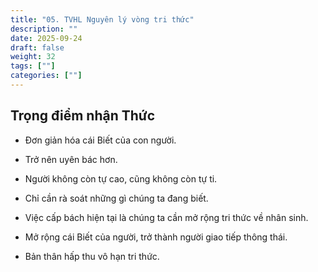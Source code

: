 ```yaml
---
title: "05. TVHL Nguyên lý vòng tri thức"
description: ""
date: 2025-09-24
draft: false
weight: 32
tags: [""]
categories: [""]
---
```


<!-- # 1. TVHL Nhận thức về nhân quả -->

## Trọng điểm nhận Thức

- Đơn giản hóa cái Biết của con người.

- Trở nên uyên bác hơn.

- Người không còn tự cao, cũng không còn tự ti.     

- Chỉ cần rà soát những gì chúng ta đang biết.

- Việc cấp bách hiện tại là chúng ta cần mở rộng tri thức về nhân sinh.

- Mở rộng cái Biết của người, trở thành người giao tiếp thông thái.

- Bản thân hấp thu vô hạn tri thức.